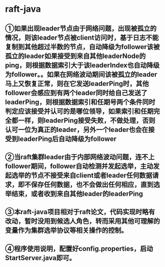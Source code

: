 # raft-java
## ①如果出现leader节点由于网络问题，出现被孤立的情况，则该leader节点被client访问时，基于日志不能复制到其他超过半数的节点，自动降级为follower该被孤立的leader如果接受到来自其他leaderNode的ping，则根据数据索引大于该leaderIndex也自动降级为follower。。如果在网络波动期间该被孤立的leader马上又恢复正常，则在它发送leaderPing时，其他follower会感应到有两个leader同时给自己发送了leaderPing，则根据数据索引和任期号两个条件同时判定应该接受并认可的是哪位领导，如果索引和任期完全都一样，则leaderPing接受失败，不做处理，否则认可一位为真正的leader，另外一个leader也会在接受到leaderPing后自动降级为follower
## ②当raft集群leader由于内部网络波动问题，连不上follower期间，follower自动检测并发起选举，主动发起选举的节点不接受来自client或者leader任何数据请求，即不保存任何数据，也不会做出任何相应，直到选举结束，或者收到来自其他leader的leaderPing
## ③本raft-java项目相对于raft论文，代码实现时略有改动，暂时没用到候选人角色，转而采用其他可理解的变量作为集群选举协议等相关操作的控制。
##
## ④程序使用说明，配置好config.properties，启动StartServer.java即可。